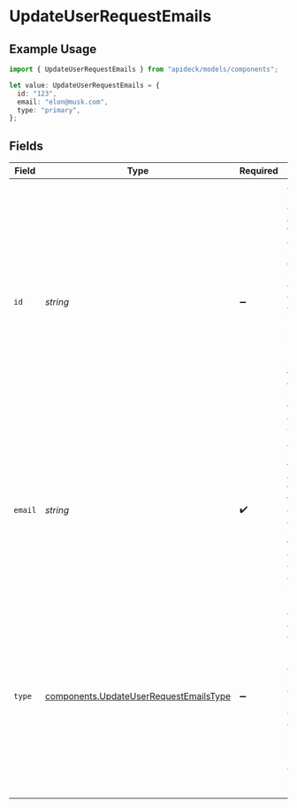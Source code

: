# UpdateUserRequestEmails

## Example Usage

```typescript
import { UpdateUserRequestEmails } from "apideck/models/components";

let value: UpdateUserRequestEmails = {
  id: "123",
  email: "elon@musk.com",
  type: "primary",
};
```

## Fields

| Field                                                                                                                                                                                                                                                                                             | Type                                                                                                                                                                                                                                                                                              | Required                                                                                                                                                                                                                                                                                          | Description                                                                                                                                                                                                                                                                                       | Example                                                                                                                                                                                                                                                                                           |
| ------------------------------------------------------------------------------------------------------------------------------------------------------------------------------------------------------------------------------------------------------------------------------------------------- | ------------------------------------------------------------------------------------------------------------------------------------------------------------------------------------------------------------------------------------------------------------------------------------------------- | ------------------------------------------------------------------------------------------------------------------------------------------------------------------------------------------------------------------------------------------------------------------------------------------------- | ------------------------------------------------------------------------------------------------------------------------------------------------------------------------------------------------------------------------------------------------------------------------------------------------- | ------------------------------------------------------------------------------------------------------------------------------------------------------------------------------------------------------------------------------------------------------------------------------------------------- |
| `id`                                                                                                                                                                                                                                                                                              | *string*                                                                                                                                                                                                                                                                                          | :heavy_minus_sign:                                                                                                                                                                                                                                                                                | A unique identifier for each email address within the user's email array. This ID is used to distinguish between different email entries, especially when updating or removing specific emails. It is optional and primarily used for operations that require precise targeting of email records. | 123                                                                                                                                                                                                                                                                                               |
| `email`                                                                                                                                                                                                                                                                                           | *string*                                                                                                                                                                                                                                                                                          | :heavy_check_mark:                                                                                                                                                                                                                                                                                | The actual email address of the user that needs to be updated or added. This field is required for each email object in the array and must be a valid email format to ensure proper communication and record-keeping.                                                                             | elon@musk.com                                                                                                                                                                                                                                                                                     |
| `type`                                                                                                                                                                                                                                                                                            | [components.UpdateUserRequestEmailsType](../../models/components/updateuserrequestemailstype.md)                                                                                                                                                                                                  | :heavy_minus_sign:                                                                                                                                                                                                                                                                                | Defines the type of email address, such as 'personal', 'work', or 'other'. This classification helps in organizing and prioritizing email communications based on their intended use. It is optional and can be omitted if the type is not relevant.                                              | primary                                                                                                                                                                                                                                                                                           |